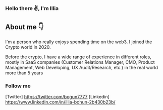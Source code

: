 ### Hello there ✌, I'm Illia

## About me 👇

I'm a person who really enjoys spending time on the web3.
I joined the Crypto world in 2020.

Before the crypto, I have a wide range of experience in different roles, mostly in SaaS companies (Customer Relations Manager, CMO, Product Management, Web Developing, UX Audit/Research, etc.) in the real world more than 5 years

### Follow me 
[Twitter] https://twitter.com/bogun7777
[Linkedin] https://www.linkedin.com/in/illia-bohun-2b430b23b/
